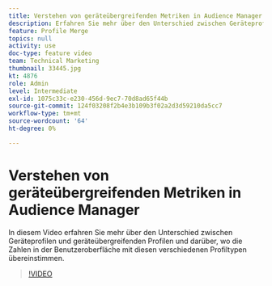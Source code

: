 ```yaml
---
title: Verstehen von geräteübergreifenden Metriken in Audience Manager
description: Erfahren Sie mehr über den Unterschied zwischen Geräteprofilen und geräteübergreifenden Profilen und darüber, wo die Zahlen in der Benutzeroberfläche mit diesen verschiedenen Profiltypen übereinstimmen.
feature: Profile Merge
topics: null
activity: use
doc-type: feature video
team: Technical Marketing
thumbnail: 33445.jpg
kt: 4876
role: Admin
level: Intermediate
exl-id: 1075c33c-e230-456d-9ec7-70d8ad65f44b
source-git-commit: 124f03208f2b4e3b109b3f02a2d3d59210da5cc7
workflow-type: tm+mt
source-wordcount: '64'
ht-degree: 0%

---
```


# Verstehen von geräteübergreifenden Metriken in Audience Manager

In diesem Video erfahren Sie mehr über den Unterschied zwischen Geräteprofilen und geräteübergreifenden Profilen und darüber, wo die Zahlen in der Benutzeroberfläche mit diesen verschiedenen Profiltypen übereinstimmen.

>[!VIDEO](https://video.tv.adobe.com/v/33445/?quality=12)
